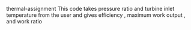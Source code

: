  thermal-assignment
 This code takes pressure ratio and turbine inlet temperature from the user and gives efficiency , maximum work output , and work ratio
